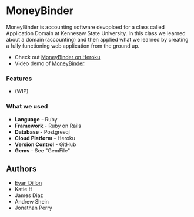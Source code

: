 # MoneyBinder

MoneyBinder is accounting software devoploed for a class called Application Domain at Kennesaw State University. In this class we learned about a domain (accounting) and then applied what we learned by creating a fully functioning web application from the ground up.
* Check out [MoneyBinder on Heroku](https://moneybinder.herokuapp.com/)
* Video demo of [MoneyBinder]()

### Features

* (WIP)


### What we used
* **Language** - Ruby
* **Framework** - Ruby on Rails
* **Database** - Postgresql
* **Cloud Platform** - Heroku
* **Version Control** - GitHub 
* **Gems** - See "GemFile"

## Authors
* [Evan Dillon](www.linkedin.com/in/evanjdillon)
* Katie H
* James Diaz
* Andrew Shein
* Jonathan Perry
